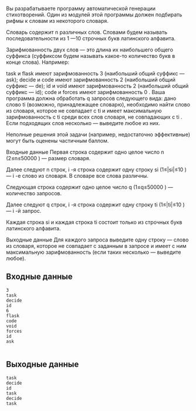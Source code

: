 Вы разрабатываете программу автоматической генерации стихотворений. Один из модулей этой программы должен подбирать рифмы к словам из некоторого словаря.

Словарь содержит n
 различных слов. Словами будем называть последовательности из 1
—10
 строчных букв латинского алфавита.

Зарифмованность двух слов — это длина их наибольшего общего суффикса (суффиксом будем называть какое-то количество букв в конце слова). Например:

task и flask имеют зарифмованность 3
 (наибольший общий суффикс — ask);
decide и code имеют зарифмованность 2
 (наибольший общий суффикс — de);
id и void имеют зарифмованность 2
 (наибольший общий суффикс — id);
code и forces имеют зарифмованность 0
.
Ваша программа должна обработать q
 запросов следующего вида: дано слово ti
 (возможно, принадлежащее словарю), необходимо найти слово из словаря, которое не совпадает с ti
 и имеет максимальную зарифмованность с ti
 среди всех слов словаря, не совпадающих с ti
. Если подходящих слов несколько — выведите любое из них.

Неполные решения этой задачи (например, недостаточно эффективные) могут быть оценены частичным баллом.

Входные данные
Первая строка содержит одно целое число n
 (2≤n≤50000
) — размер словаря.

Далее следуют n
 строк, i
-я строка содержит одну строку si
 (1≤|si|≤10
) — i
-е слово из словаря. В словаре все слова различны.

Следующая строка содержит одно целое число q
 (1≤q≤50000
) — количество запросов.

Далее следуют q
 строк, i
-я строка содержит одну строку ti
 (1≤|ti|≤10
) — i
-й запрос.

Каждая строка si
 и каждая строка ti
 состоит только из строчных букв латинского алфавита.

Выходные данные
Для каждого запроса выведите одну строку — слово из словаря, которое не совпадает с заданным в запросе и имеет с ним максимальную зарифмованность (если таких несколько — выведите любое).

 ## Входные данные
```
3
task
decide
id
6
flask
code
void
forces
id
ask


```

## Выходные данные
```
task
decide
id
task
decide
task

```